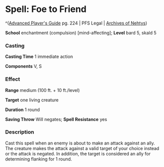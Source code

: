 # Spell: Foe to Friend

^([Advanced Player's Guide][ss-foe-to-friend] pg. 224 | PFS Legal | [Archives of Nehtys][sn-foe-to-friend])

**School** enchantment (compulsion) [mind-affecting]; **Level** bard 5, skald 5

### Casting

**Casting Time** 1 immediate action

**Components** V, S

### Effect

**Range** medium (100 ft. + 10 ft./level)

**Target** one living creature

**Duration** 1 round

**Saving Throw** Will negates; **Spell Resistance** yes

### Description

Cast this spell when an enemy is about to make an attack against an ally. The creature makes the attack against a valid target of your choice instead or the attack is negated. In addition, the target is considered an ally for determining flanking for 1 round.

[ss-foe-to-friend]: http://paizo.com/pathfinderRPG/v57
[sn-foe-to-friend]: http://www.archivesofnethys.com/SpellDisplay.aspx?ItemName=Foe%20to%20Friend